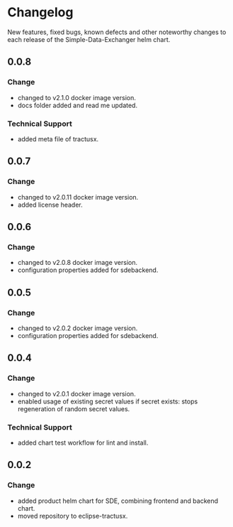 # Changelog

New features, fixed bugs, known defects and other noteworthy changes to each release of the Simple-Data-Exchanger helm chart.

## 0.0.8
### Change
* changed to v2.1.0 docker image version.
* docs folder added and read me updated.

### Technical Support
* added meta file of tractusx.

## 0.0.7
### Change
* changed to v2.0.11 docker image version.
* added license header.

## 0.0.6
### Change
* changed to v2.0.8 docker image version.
* configuration properties added for sdebackend.

## 0.0.5
### Change
* changed to v2.0.2 docker image version.
* configuration properties added for sdebackend.


## 0.0.4
### Change
* changed to v2.0.1 docker image version.
* enabled usage of existing secret values if secret exists: stops regeneration of random secret values.

### Technical Support
* added chart test workflow for lint and install.

## 0.0.2
### Change
* added product helm chart for SDE, combining frontend and backend chart.
* moved repository to eclipse-tractusx.


